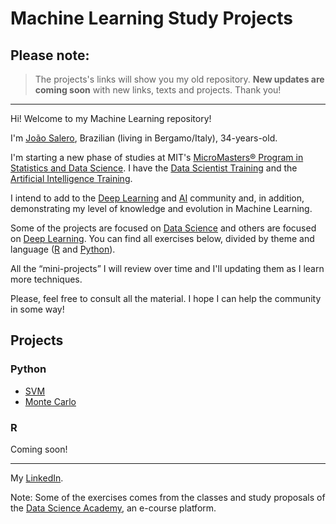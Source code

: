  # Machine Learning Study Projects

 ## Please note:
 > The projects's links will show you my old repository. **New updates are coming soon** with new links, texts and projects. 
 Thank you! 
 
 ---
 
 
 Hi! Welcome to my Machine Learning repository!
 
 I'm [João Salero](https://www.linkedin.com/in/jo%C3%A3o-s-37aa011a8/), Brazilian (living in Bergamo/Italy), 34-years-old.

 I'm starting a new phase of studies at MIT's [MicroMasters® Program in Statistics and Data Science](https://www.edx.org/micromasters/mitx-statistics-and-data-science). I have the
 [Data Scientist Training](https://www.datascienceacademy.com.br/bundle/formacao-cientista-de-dados) and the [Artificial Intelligence Training](https://www.datascienceacademy.com.br/bundle/formacao-inteligencia-artificial).

 I intend to add to the [Deep Learning](https://en.wikipedia.org/wiki/Deep_learning) and [AI](https://en.wikipedia.org/wiki/Artificial_intelligence) community and, in addition, demonstrating my level of knowledge and evolution in Machine Learning. 

 Some of the projects are focused on [Data Science](https://en.wikipedia.org/wiki/Data_science) and others are focused on [Deep Learning](https://en.wikipedia.org/wiki/Deep_learning). You can find all exercises below, divided by theme and language ([R](https://www.r-project.org/) and [Python](https://www.python.org/)).

 All the “mini-projects” I will review over time and I'll updating them as I learn more techniques.

 Please, feel free to consult all the material. I hope I can help the community in some way!


## Projects
 ### Python
- [SVM](https://github.com/Joao-Salero/Data-Science-Projects/tree/master/SVM)
- [Monte Carlo](https://github.com/Joao-Salero/Data-Science-Projects/tree/master/MonteCarlo)

 ### R
Coming soon!

---
My [LinkedIn](https://www.linkedin.com/in/jo%C3%A3o-s-37aa011a8/).

Note: Some of the exercises comes from the classes and study proposals of the [Data Science Academy](https://www.datascienceacademy.com.br/), an e-course platform.
